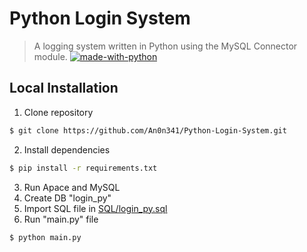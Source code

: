 # Python Login System
> A logging system written in Python using the MySQL Connector module. [![made-with-python](https://img.shields.io/badge/Made%20with-Python-1f425f.svg)](https://www.python.org/)

## Local Installation

1. Clone repository

```sh
$ git clone https://github.com/An0n341/Python-Login-System.git
```

2. Install dependencies

```sh
$ pip install -r requirements.txt
```

3. Run Apace and MySQL
4. Create DB "login_py"
5. Import SQL file in [SQL/login_py.sql](https://github.com/An0n341/Python-Login-System/blob/main/sql/login_py.sql)
6. Run "main.py" file
```sh
$ python main.py
```
